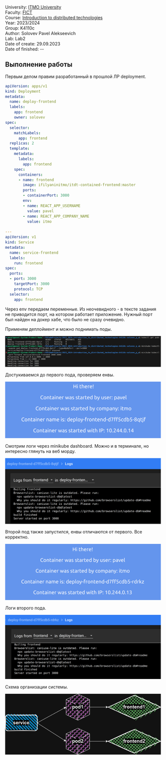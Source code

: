 University: [ITMO University](https://itmo.ru/ru/)\
Faculty: [FICT](https://fict.itmo.ru)\
Course: [Introduction to distributed technologies](https://github.com/itmo-ict-faculty/introduction-to-distributed-technologies)\
Year: 2023/2024\
Group: K4110c\
Author: Solovev Pavel Alekseevich\
Lab: Lab2\
Date of create: 29.09.2023\
Date of finished: --

## Выполнение работы

Первым делом правим разработанный в прошлой ЛР deployment.

```yaml
apiVersion: apps/v1
kind: Deployment
metadata:
  name: deploy-frontend
  labels:
    app: frontend
    owner: solovev
spec:
  selector:
    matchLabels:
      app: frontend
  replicas: 2 
  template:
    metadata:
      labels:
        app: frontend
    spec:
      containers:
      - name: frontend
        image: ifilyaninitmo/itdt-contained-frontend:master
        ports:
        - containerPort: 3000
        env:
        - name: REACT_APP_USERNAME
          value: pavel
        - name: REACT_APP_COMPANY_NAME
          value: itmo

---
apiVersion: v1
kind: Service
metadata:
  name: service-frontend
  labels:
    run: frontend
spec:
  ports:
  - port: 3000
    targetPort: 3000
    protocol: TCP
  selector:
    app: frontend
```

Через env передаем переменные. Из неочевидного - в тексте задания не приводится порт, на котором работает приложение. Нужный порт был найден на докер хабе, что было не сразу очевидно.

Применям деплоймент и можно поднимать поды.

![pods](/lab2/pictures/terminal.png)

Достукиваемся до первого пода, проверяем енвы.

![pod1](pictures/pod1.png)

Смотрим логи через minikube dashboard. Можно и в терминале, но интересно глянуть на веб морду.

![pod1-logs](pictures/pod1-logs.png)

Второй под также запустился, енвы отличаются от первого. Все корректно.

![pod2](pictures/pod2.png)

Логи второго пода.

![pod2-logs](pictures/pod2-logs.png)

Схема организации системы.

![scheme](pictures/kuber-lab2.drawio.png)
